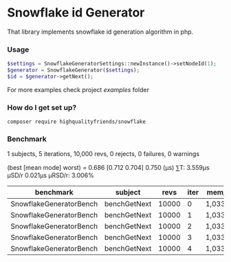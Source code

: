 # Snowflake id Generator
That library implements snowflake id generation algorithm in php.

### Usage

```php
$settings = SnowflakeGeneratorSettings::newInstance()->setNodeId(1);
$generator = SnowflakeGenerator($settings);
$id = $generator->getNext();
```
For more examples check project *examples* folder

### How do I get set up? ###
```
composer require highqualityfriends/snowflake
```


### Benchmark 

1 subjects, 5 iterations, 10,000 revs, 0 rejects, 0 failures, 0 warnings

(best [mean mode] worst) = 0.686 [0.712 0.704] 0.750 (μs)
⅀T: 3.559μs μSD/r 0.021μs μRSD/r: 3.006%


| benchmark                | subject       | revs  | iter | mem_peak   | time_rev | comp_z_value | comp_deviation |
|--------------------------|---------------|-------|------|------------|----------|--------------|----------------|
| SnowflakeGeneratorBench  | benchGetNext  | 10000 | 0    | 1,033,184b | 0.686μs  | -1.22σ       | -3.68%         |
| SnowflakeGeneratorBench  | benchGetNext  | 10000 | 1    | 1,033,184b | 0.709μs  | -0.14σ       | -0.43%         |
| SnowflakeGeneratorBench  | benchGetNext  | 10000 | 2    | 1,033,184b | 0.750μs  | |1.78σ       | 5.36%          |
| SnowflakeGeneratorBench  | benchGetNext  | 10000 | 3    | 1,033,184b | 0.700μs  | -0.54σ       | -1.62%         |
| SnowflakeGeneratorBench  | benchGetNext  | 10000 | 4    | 1,033,184b | 0.714μs  | |0.12σ       | 0.37%          |
